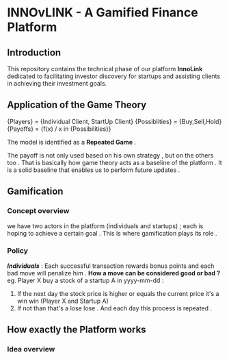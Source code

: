 # INNOvLINK - A Gamified Finance Platform

## Introduction
This repository contains the technical phase of our platform **InnoLink** dedicated to facilitating investor discovery for startups and assisting clients in achieving their investment goals. 

## Application of the Game Theory 
{Players} = {Individual Client, StartUp Client}
{Possiblities} = {Buy,Sell,Hold}
{Payoffs} = {f(x) / x in {Possibilities}}

The model is identified as a **Repeated Game** .

The payoff is not only used based on his own strategy , but on the others too .
That is basically how game theory acts as a baseline of the platform .
It is a solid baseline that enables us to perform future updates .

## Gamification
### Concept overview
we have two actors in the platform (individuals and startups) ; each is hoping to achieve a certain goal .
This is where gamification plays its role .
### Policy
***Individuals*** : Each successful transaction rewards bonus points and each bad move will penalize him .
**How a move can be considered good or bad ?** 
eg. Player X buy a stock of a startup A in yyyy-mm-dd :
1. If the next day the stock price is higher or equals the current price it's a win win (Player X and Startup A)
2. If not than that's a lose lose .
And each day this process is repeated .

## How exactly the Platform works
### Idea overview